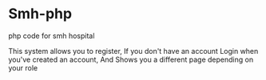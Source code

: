 # Smh-php
php code for smh hospital

This system allows you to register, If you don't have an account
Login when you've created an account, And Shows you a different page depending on your role
